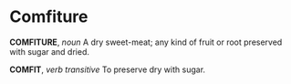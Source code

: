 # Comfiture

**COMFITURE**, _noun_ A dry sweet-meat; any kind of fruit or root preserved with sugar and dried.

**COMFIT**, _verb transitive_ To preserve dry with sugar.